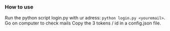 ### How to use

Run the python script login.py with ur adress: `python login.py <youremail>`. Go on computer to check mails
Copy the 3 tokens / id in a config.json file.
